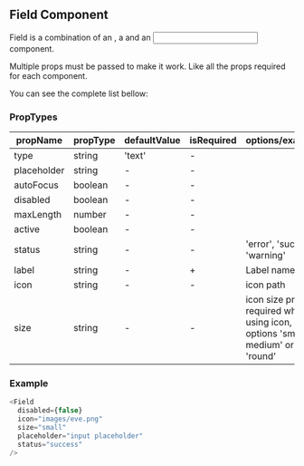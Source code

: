 ## Field Component

Field is a combination of an <Image />, a <Label /> and an <Input /> component.

Multiple props must be passed to make it work. Like all the props required for each component.   

You can see the complete list bellow:  

### PropTypes

| propName | propType | defaultValue | isRequired | options/example |
|----------|----------|--------------|------------|---------|
| type     | string   | 'text'       | -          |  |
| placeholder | string   |-           | -         |  |
| autoFocus | boolean | -            | -          |  |
| disabled  | boolean   |-           | -          |  |
| maxLength | number   |-           | -          |  |
| active  | boolean   |-           | -            |  |
| status  | string   | -           | -            | 'error', 'success', 'warning' |
| label  | string   |-           | +            | Label name |
| icon  | string   |-           | -            | icon path |
| size  | string   |-           | -            | icon size prop is required when using icon, options 'small', medium' or 'round' |

### Example

``` js
<Field
  disabled={false}
  icon="images/eve.png"
  size="small"
  placeholder="input placeholder"
  status="success"
/>
```
